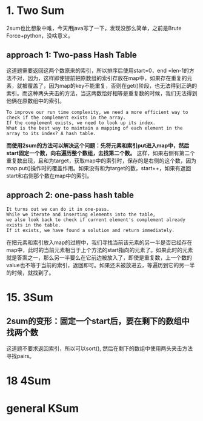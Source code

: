 # 1. Two Sum

2sum也比想象中难，今天用java写了一下，发现没那么简单，之前是Brute Force+python，没啥意义。
## approach 1: Two-pass Hash Table
这道题需要返回这两个数原来的索引，所以排序后使用start=0，end =len-1的方法不对，因为，这样即使提前把原数组的索引存放在map中，如果存在重复的元素，就被覆盖了，因为map的key不能重复，否则在get()阶段，也无法得到正确的索引。而这种两头夹击的方法，当这两数恰好相等是重复数的时候，我们无法得到他俩在原数组中的索引。

```
To improve our run time complexity, we need a more efficient way to check if the complement exists in the array.   
If the complement exists, we need to look up its index.   
What is the best way to maintain a mapping of each element in the array to its index? A hash table.
```

**而使用2sum的方法可以解决这个问题：先将元素和索引put进入map中，然后**
**start固定一个数，向右遍历整个数组，去找第二个数。**  这样，如果右侧有第二个重复数出现，且和为target，获取map中的索引时，保存的是右侧的这个数，因为map.put()操作时的覆盖作用。如果没有和为target的数，start++，如果有返回start和右侧那个数在map中的索引。
## approach 2: one-pass hash table
```
It turns out we can do it in one-pass.   
While we iterate and inserting elements into the table,   
we also look back to check if current element's complement already exists in the table.   
If it exists, we have found a solution and return immediately.
```
在把元素和索引放入map的过程中，我们寻找当前该元素的另一半是否已经存在map中，此时的当前元素相当于上个方法的start指向的元素了。如果此时的元素就是答案之一，那么另一半要么在它前边被放入了，即使是重复数，上一个数的value也不等于当前的索引，返回即可。如果还未被放进去，等遍历到它的另一半的时候，就找到了。

# 15. 3Sum

## 2sum的变形：固定一个start后，要在剩下的数组中找两个数
这道题不要求返回索引，所以可以sort(), 然后在剩下的数组中使用两头夹击方法寻找pairs。

# 18 4Sum

# general KSum



